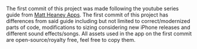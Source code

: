 The first commit of this project was made following the youtube series guide from [Matt Heaney Apps](https://www.youtube.com/@MattHeaneyApps). 
The first commit of this project has differences from said guide including but not limited to correct/modernized parts of code, 
modifications to sizing considering new iPhone releases and different sound effects/songs. All assets used in the app on the first
commit are open-source/royalty free, feel free to copy them.
